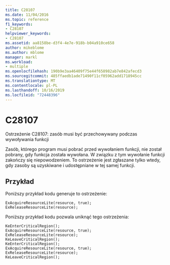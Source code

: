```yaml
---
title: C28107
ms.date: 11/04/2016
ms.topic: reference
f1_keywords:
- C28107
helpviewer_keywords:
- C28107
ms.assetid: aa8158be-d3f4-4e7e-918b-b04a910ce658
author: mikeblome
ms.author: mblome
manager: markl
ms.workload:
- multiple
ms.openlocfilehash: 190b9e3aa46409f75e44f658982ab7e842afecd3
ms.sourcegitcommit: 485ffaedb1ade71490f11cf05962add1718945cc
ms.translationtype: MT
ms.contentlocale: pl-PL
ms.lasthandoff: 10/16/2019
ms.locfileid: "72448396"
---
```

# <a name="c28107"></a>C28107
Ostrzeżenie C28107: zasób musi być przechowywany podczas wywoływania funkcji

 Zasób, którego program musi pobrać przed wywołaniem funkcji, nie został pobrany, gdy funkcja została wywołana. W związku z tym wywołanie funkcji zakończy się niepowodzeniem. To ostrzeżenie jest zgłaszane tylko wtedy, gdy zasoby są uzyskiwane i udostępniane w tej samej funkcji.

## <a name="example"></a>Przykład
 Poniższy przykład kodu generuje to ostrzeżenie:

```
ExAcquireResourceLite(resource, true);
ExReleaseResourceLite(resource);
```

 Poniższy przykład kodu pozwala uniknąć tego ostrzeżenia:

```
KeEnterCriticalRegion();
ExAcquireResourceLite(resource, true);
ExReleaseResourceLite(resource);
KeLeaveCriticalRegion();
KeEnterCriticalRegion();
ExAcquireResourceLite(resource, true);
ExReleaseResourceLite(resource);
KeLeaveCriticalRegion();
```
